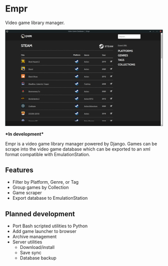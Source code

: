 # Empr

Video game library manager.

![demo](docs/empr_screenshot-001.jpg)

**\*In development\***

Empr is a video game library manager powered by Django. Games can be scrape into the video game database which can be exported to an xml format compatible with EmulationStation.

## Features

- Filter by Platform, Genre, or Tag
- Group games by Collection
- Game scraper
- Export database to EmulationStation

## Planned development

- Port Bash scripted utilities to Python
- Add game launcher to browser
- Archive management
- Server utilities
	+ Download/install
	+ Save sync
	+ Database backup
